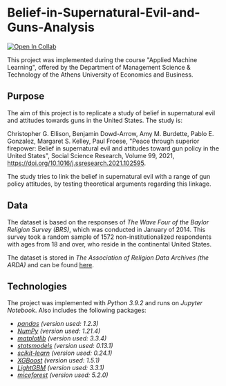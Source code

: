 # Belief-in-Supernatural-Evil-and-Guns-Analysis
[![Open In Collab](https://colab.research.google.com/assets/colab-badge.svg)](https://colab.research.google.com/github/NikolasMoatsos/Belief-in-Supernatural-Evil-and-Guns-Analysis/blob/main/supernatural_evil_guns_analysis.ipynb)

This project was implemented during the course "Applied Machine Learning", offered by the Department of Management Science & Technology of the Athens University of Economics and Business.

## Purpose
The aim of this project is to replicate a study of belief in supernatural evil and attitudes towards guns in the United States. The study is:

Christopher G. Ellison, Benjamin Dowd-Arrow, Amy M. Burdette, Pablo E. Gonzalez, Margaret S. Kelley, Paul Froese, "Peace through superior firepower: Belief in supernatural evil and attitudes toward gun policy in the United States", Social Science Research, Volume 99, 2021, https://doi.org/10.1016/j.ssresearch.2021.102595.

The study tries to link the belief in supernatural evil with a range of gun policy attitudes, by testing theoretical arguments regarding this linkage.

## Data
The dataset is based on the responses of *The Wave Four of the Baylor Religion Survey (BRS)*, which was conducted in January of 2014. This survey took a random sample of 1572 non-institutionalized respondents with ages from 18 and over, who reside in the continental United States.

The dataset is stored in *The Association of Religion Data Archives (the ARDA)* and can be found [here](https://www.thearda.com/Archive/Files/Descriptions/BRS2014.asp).

## Technologies
The project was implemented with *Python 3.9.2* and runs on *Jupyter Notebook*. Also includes the following packages: 
* [*pandas*](https://pandas.pydata.org/) *(version used: 1.2.3)* 
* [*NumPy*](https://numpy.org/) *(version used: 1.21.4)*
* [*matplotlib*](https://matplotlib.org/) *(version used: 3.3.4)*
* [*statsmodels*](https://www.statsmodels.org/stable/index.html) *(version used: 0.13.1)*
* [*scikit-learn*](https://scikit-learn.org/stable/) *(version used: 0.24.1)*
* [*XGBoost*](https://xgboost.readthedocs.io/en/stable/) *(version used: 1.5.1)*
* [*LightGBM*](https://lightgbm.readthedocs.io/en/latest/) *(version used: 3.3.1)*
* [*miceforest*](https://miceforest.readthedocs.io/en/latest/) *(version used: 5.2.0)*


